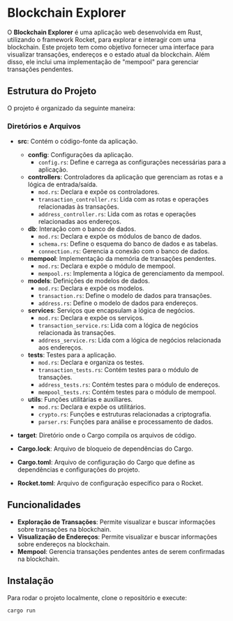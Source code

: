# Blockchain Explorer

O **Blockchain Explorer** é uma aplicação web desenvolvida em Rust, utilizando o framework Rocket, para explorar e interagir com uma blockchain. Este projeto tem como objetivo fornecer uma interface para visualizar transações, endereços e o estado atual da blockchain. Além disso, ele inclui uma implementação de "mempool" para gerenciar transações pendentes.

## Estrutura do Projeto

O projeto é organizado da seguinte maneira:

### Diretórios e Arquivos

- **src**: Contém o código-fonte da aplicação.
  - **config**: Configurações da aplicação.
    - `config.rs`: Define e carrega as configurações necessárias para a aplicação.
  - **controllers**: Controladores da aplicação que gerenciam as rotas e a lógica de entrada/saída.
    - `mod.rs`: Declara e expõe os controladores.
    - `transaction_controller.rs`: Lida com as rotas e operações relacionadas às transações.
    - `address_controller.rs`: Lida com as rotas e operações relacionadas aos endereços.
  - **db**: Interação com o banco de dados.
    - `mod.rs`: Declara e expõe os módulos de banco de dados.
    - `schema.rs`: Define o esquema do banco de dados e as tabelas.
    - `connection.rs`: Gerencia a conexão com o banco de dados.
  - **mempool**: Implementação da memória de transações pendentes.
    - `mod.rs`: Declara e expõe o módulo de mempool.
    - `mempool.rs`: Implementa a lógica de gerenciamento da mempool.
  - **models**: Definições de modelos de dados.
    - `mod.rs`: Declara e expõe os modelos.
    - `transaction.rs`: Define o modelo de dados para transações.
    - `address.rs`: Define o modelo de dados para endereços.
  - **services**: Serviços que encapsulam a lógica de negócios.
    - `mod.rs`: Declara e expõe os serviços.
    - `transaction_service.rs`: Lida com a lógica de negócios relacionada às transações.
    - `address_service.rs`: Lida com a lógica de negócios relacionada aos endereços.
  - **tests**: Testes para a aplicação.
    - `mod.rs`: Declara e organiza os testes.
    - `transaction_tests.rs`: Contém testes para o módulo de transações.
    - `address_tests.rs`: Contém testes para o módulo de endereços.
    - `mempool_tests.rs`: Contém testes para o módulo de mempool.
  - **utils**: Funções utilitárias e auxiliares.
    - `mod.rs`: Declara e expõe os utilitários.
    - `crypto.rs`: Funções e estruturas relacionadas a criptografia.
    - `parser.rs`: Funções para análise e processamento de dados.

- **target**: Diretório onde o Cargo compila os arquivos de código.

- **Cargo.lock**: Arquivo de bloqueio de dependências do Cargo.

- **Cargo.toml**: Arquivo de configuração do Cargo que define as dependências e configurações do projeto.

- **Rocket.toml**: Arquivo de configuração específico para o Rocket.

## Funcionalidades

- **Exploração de Transações**: Permite visualizar e buscar informações sobre transações na blockchain.
- **Visualização de Endereços**: Permite visualizar e buscar informações sobre endereços na blockchain.
- **Mempool**: Gerencia transações pendentes antes de serem confirmadas na blockchain.

## Instalação

Para rodar o projeto localmente, clone o repositório e execute:

```bash
cargo run
